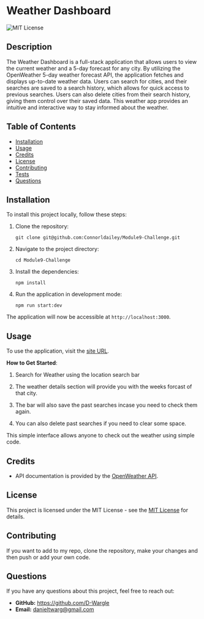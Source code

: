 # Weather Dashboard

![MIT License](https://img.shields.io/badge/License-MIT-yellow.svg)

## Description 

The Weather Dashboard is a full-stack application that allows users to view the current weather and a 5-day forecast for any city. By utilizing the OpenWeather 5-day weather forecast API, the application fetches and displays up-to-date weather data. Users can search for cities, and their searches are saved to a search history, which allows for quick access to previous searches. Users can also delete cities from their search history, giving them control over their saved data. This weather app provides an intuitive and interactive way to stay informed about the weather.

## Table of Contents 

- [Installation](#installation)
- [Usage](#usage)
- [Credits](#credits)
- [License](#license)
- [Contributing](#contributing)
- [Tests](#tests)
- [Questions](#questions) 

## Installation 

To install this project locally, follow these steps:

1. Clone the repository:

    `git clone git@github.com:Connorldailey/Module9-Challenge.git`

2. Navigate to the project directory:

    `cd Module9-Challenge`

3. Install the dependencies:

    `npm install`

4. Run the application in development mode:

    `npm run start:dev`

The application will now be accessible at `http://localhost:3000`.

## Usage 

To use the application, visit the [site URL](https://module9-challenge-b2vj.onrender.com).

**How to Get Started**:

1. Search for Weather using the location search bar


2. The weather details section will provide you with the weeks forcast of that city.

3. The bar will also save the past searches incase you need to check them again.

4. You can also delete past searches if you need to clear some space.

This simple interface allows anyone to check out the weather using simple code.

## Credits 

- API documentation is provided by the [OpenWeather API](https://openweathermap.org/forecast5).

## License 

This project is licensed under the MIT License - see the [MIT License](https://opensource.org/licenses/MIT) for details. 

## Contributing 

If you want to add to my repo, clone the repository, make your changes and then push or add your own code.

## Questions 

If you have any questions about this project, feel free to reach out: 

- **GitHub:** https://github.com/D-Wargle
- **Email:** danieltwarg@gmail.com
